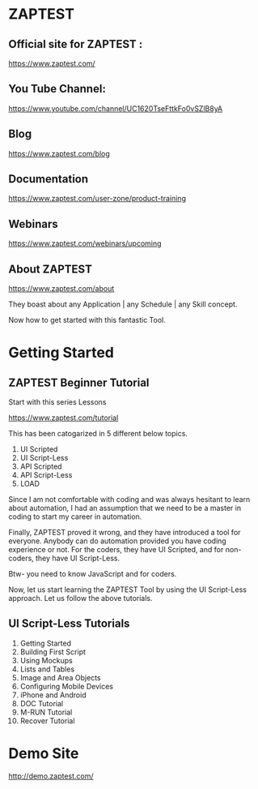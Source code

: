 # ZAPTEST

## Official site for ZAPTEST :

https://www.zaptest.com/

## You Tube Channel:

https://www.youtube.com/channel/UC1620TseFttkFo0vSZlB8yA

## Blog

https://www.zaptest.com/blog

## Documentation

https://www.zaptest.com/user-zone/product-training

## Webinars

https://www.zaptest.com/webinars/upcoming

## About ZAPTEST

https://www.zaptest.com/about

They boast about any Application | any Schedule | any Skill concept.



Now how to get started with this fantastic Tool.

# Getting Started

## ZAPTEST Beginner Tutorial

Start with this series Lessons 

https://www.zaptest.com/tutorial

This has been catogarized in 5 different below topics.

1. UI Scripted
2. UI Script-Less
3. API Scripted
4. API Script-Less
5. LOAD

Since I am not comfortable with coding and was always hesitant to learn about automation, I had an assumption that we need to be a master in coding to start my career in automation.

Finally, ZAPTEST proved it wrong, and they have introduced a tool for everyone. Anybody can do automation provided you have coding experience or not. For the coders, they have UI Scripted, and for non-coders, they have UI Script-Less.

Btw- you need to know JavaScript and for coders.

Now, let us start learning the ZAPTEST Tool by using the UI Script-Less approach. Let us follow the above tutorials.

## UI Script-Less Tutorials

1. Getting Started
2. Building First Script
3. Using Mockups
4. Lists and Tables
5. Image and Area Objects
6. Configuring Mobile Devices 
7. iPhone and Android
8. DOC Tutorial
9. M-RUN Tutorial
10. Recover Tutorial

# Demo Site

http://demo.zaptest.com/
